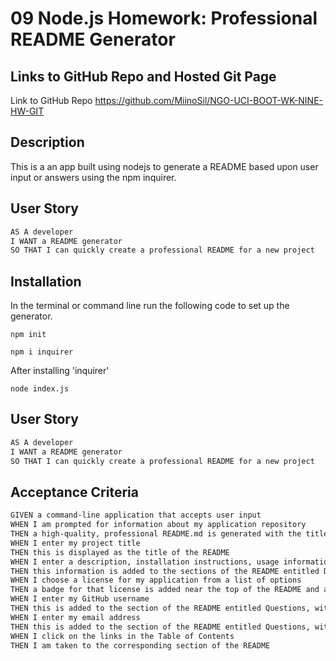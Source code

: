 # 09 Node.js Homework: Professional README Generator

## Links to GitHub Repo and Hosted Git Page

Link to GitHub Repo <https://github.com/MiinoSil/NGO-UCI-BOOT-WK-NINE-HW-GIT>

## Description

This is a an app built using nodejs to generate a README based upon user input or answers using the npm inquirer.

## User Story

```md
AS A developer
I WANT a README generator
SO THAT I can quickly create a professional README for a new project
```
## Installation

In the terminal or command line run the following code to set up the generator.

```
npm init

npm i inquirer
```

After installing 'inquirer'
```
node index.js
```
## User Story

```md
AS A developer
I WANT a README generator
SO THAT I can quickly create a professional README for a new project
```

## Acceptance Criteria

```md
GIVEN a command-line application that accepts user input
WHEN I am prompted for information about my application repository
THEN a high-quality, professional README.md is generated with the title of my project and sections entitled Description, Table of Contents, Installation, Usage, License, Contributing, Tests, and Questions
WHEN I enter my project title
THEN this is displayed as the title of the README
WHEN I enter a description, installation instructions, usage information, contribution guidelines, and test instructions
THEN this information is added to the sections of the README entitled Description, Installation, Usage, Contributing, and Tests
WHEN I choose a license for my application from a list of options
THEN a badge for that license is added near the top of the README and a notice is added to the section of the README entitled License that explains which license the application is covered under
WHEN I enter my GitHub username
THEN this is added to the section of the README entitled Questions, with a link to my GitHub profile
WHEN I enter my email address
THEN this is added to the section of the README entitled Questions, with instructions on how to reach me with additional questions
WHEN I click on the links in the Table of Contents
THEN I am taken to the corresponding section of the README
```
